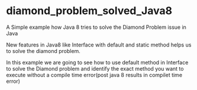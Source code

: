 # diamond_problem_solved_Java8
A Simple example how Java 8 tries to solve the Diamond Problem issue in Java

New features in Java8 like Interface with default and static method helps us to solve the diamond problem.

In this example we are going to see how to use default method in Interface to solve the Diamond problem and identify 
the exact method you want to execute without a compile time error(post java 8 results in compilet time error)
